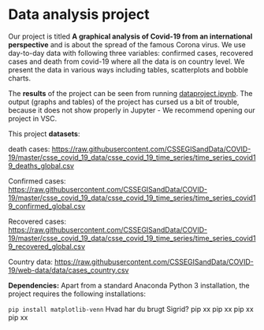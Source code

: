# Data analysis project

Our project is titled **A graphical analysis of Covid-19 from an international perspective** and is about the spread of the famous Corona virus. We use day-to-day data with following three variables: confirmed cases, recovered cases and death from covid-19 where all the data is on country level. We present the data in various ways including tables, scatterplots and bobble charts. 

The **results** of the project can be seen from running [dataproject.ipynb](dataproject.ipynb).
The output (graphs and tables) of the project has cursed us a bit of trouble, because it does not show properly in Jupyter - We recommend opening our project in VSC.  

This project **datasets**:

death cases: https://raw.githubusercontent.com/CSSEGISandData/COVID-19/master/csse_covid_19_data/csse_covid_19_time_series/time_series_covid19_deaths_global.csv

Confirmed cases: https://raw.githubusercontent.com/CSSEGISandData/COVID-19/master/csse_covid_19_data/csse_covid_19_time_series/time_series_covid19_confirmed_global.csv

Recovered cases: https://raw.githubusercontent.com/CSSEGISandData/COVID-19/master/csse_covid_19_data/csse_covid_19_time_series/time_series_covid19_recovered_global.csv

Country data: https://raw.githubusercontent.com/CSSEGISandData/COVID-19/web-data/data/cases_country.csv

**Dependencies:** Apart from a standard Anaconda Python 3 installation, the project requires the following installations:

``pip install matplotlib-venn``
Hvad har du brugt Sigrid?
pip xx
pip xx
pip xx
pip xx
